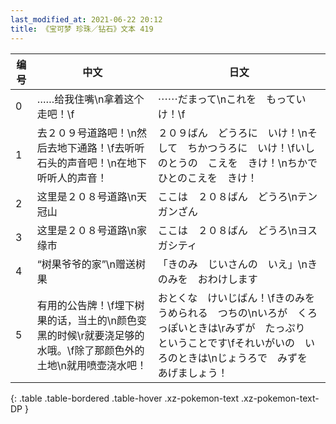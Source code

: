 ```yaml
---
last_modified_at: 2021-06-22 20:12
title: 《宝可梦 珍珠／钻石》文本 419
---
```

| 编号 | 中文 | 日文 |
| ---- | ---- | ---- |
| 0 | ……给我住嘴\n拿着这个走吧！\f | ⋯⋯だまって\nこれを　もっていけ！\f |
| 1 | 去２０９号道路吧！\n然后去地下通路！\f去听听石头的声音吧！\n在地下听听人的声音！ | ２０９ばん　どうろに　いけ！\nそして　ちかつうろに　いけ！\fいしのとうの　こえを　きけ！\nちかで　ひとのこえを　きけ！ |
| 2 | 这里是２０８号道路\n天冠山 | ここは　２０８ばん　どうろ\nテンガンざん |
| 3 | 这里是２０８号道路\n家缘市 | ここは　２０８ばん　どうろ\nヨスガシティ |
| 4 | “树果爷爷的家”\n赠送树果 | 「きのみ　じいさんの　いえ」\nきのみを　おわけします |
| 5 | 有用的公告牌！\f埋下树果的话，当土的\n颜色变黑的时候\r就要浇足够的水哦。\f除了那颜色外的土地\n就用喷壶浇水吧！ | おとくな　けいじばん！\fきのみを　うめられる　つちの\nいろが　くろっぽいときは\rみずが　たっぷり　ということです\fそれいがいの　いろのときは\nじょうろで　みずを　あげましょう！ |
{: .table .table-bordered .table-hover .xz-pokemon-text .xz-pokemon-text-DP }